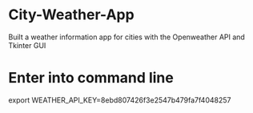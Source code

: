 # City-Weather-App
Built a weather information app for cities with the Openweather API and Tkinter GUI

# Enter into command line
export WEATHER_API_KEY=8ebd807426f3e2547b479fa7f4048257
